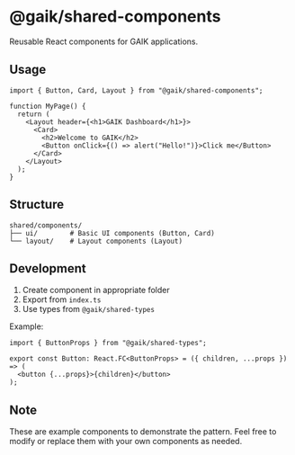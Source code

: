 # @gaik/shared-components

Reusable React components for GAIK applications.

## Usage

```tsx
import { Button, Card, Layout } from "@gaik/shared-components";

function MyPage() {
  return (
    <Layout header={<h1>GAIK Dashboard</h1>}>
      <Card>
        <h2>Welcome to GAIK</h2>
        <Button onClick={() => alert("Hello!")}>Click me</Button>
      </Card>
    </Layout>
  );
}
```

## Structure

```text
shared/components/
├── ui/        # Basic UI components (Button, Card)
└── layout/    # Layout components (Layout)
```

## Development

1. Create component in appropriate folder
2. Export from `index.ts`
3. Use types from `@gaik/shared-types`

Example:

```tsx
import { ButtonProps } from "@gaik/shared-types";

export const Button: React.FC<ButtonProps> = ({ children, ...props }) => (
  <button {...props}>{children}</button>
);
```

## Note

These are example components to demonstrate the pattern. Feel free to modify or replace them with your own components as needed.
